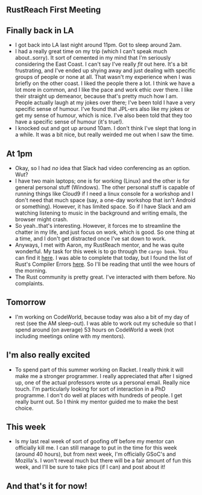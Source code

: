## RustReach First Meeting

## Finally back in LA

- I got back into LA last night around 11pm. Got to sleep around 2am.
- I had a really great time on my trip (which I can't speak much about..sorry).
  It sort of cemented in my mind that I'm seriously considering the East Coast.
  I can't say I've really *fit* out here. It's a bit frustrating, and I've ended up
  shying away and just dealing with specific groups of people or none at all.
  That wasn't my experience when I was briefly on the other coast. I liked the people
  there a lot. I think we have a lot more in common, and I like the pace and work ethic
  over there. I like their straight up demeanor, because that's pretty much how I am.
  People actually laugh at my jokes over there; I've been told I have a very specific
  sense of humour. I've found that JPL-ers also like my jokes or get my sense of humour,
  which is nice. I've also been told that they too have a specific sense of humour (it's true!).
- I knocked out and got up around 10am. I don't think I've slept that 
  long in a while. It was a bit nice, but really weirded me out when I saw
  the time.
  
## At 1pm
- Okay, so I had *no* idea that Slack had video conferencing as an option. Wut?
- I have two main laptops; one is for working (Linux) and the other is 
  for general personal stuff (Windows). The other personal stuff is 
  capable of running things like Cloud9 if I need a linux console for a workshop
  and I don't need that much space (say, a one-day workshop that isn't Android
  or something). However, it has limited space. So if I have Slack and am watching
  listening to music in the background and writing emails, the browser might crash.
- So yeah..that's interesting. However, it forces me to streamline the chatter in 
  my life, and just focus on work, which is good. So one thing at a time, and 
  I don't get distracted once I've sat down to work. 
- Anyways, I met with Aaron, my RustReach mentor, and he was quite wonderful. My task for this week
  is to go through the ```cargo book```.
  You can find it [here](https://doc.rust-lang.org/cargo/faq.html).
  I was able to complete that today, but I found the list of Rust's Compiler Errors
  [here](https://doc.rust-lang.org/error-index.html). So I'll be reading that 
  until the wee hours of the morning. 
- The Rust community is pretty great. I've interacted with them before. No complaints.

## Tomorrow
- I'm working on CodeWorld, because today was also a bit of my day of rest (see the AM
  sleep-out). I was able to work out my schedule so that I spend around (on average)
  53 hours on CodeWorld a week (not including meetings online with my mentors).
  
## I'm also really excited
- To spend part of this summer working on Racket. I really think it will make me a stronger
  programmer. I really appreciated that after I signed up, one of the actual professors
  wrote us a personal email. Really nice touch. I'm particularly looking for sort 
  of interaction in a PhD programme. I don't do well at places with hundreds of people.
  I get really burnt out. So I think my mentor guided me to make the best choice.

## This week
- Is my last real week of sort of goofing off before my mentor can officially kill me.
  I can still manage to put in the time for this week (around 40 hours), but from next week,
  I'm officially GSoC's and Mozilla's. I won't reveal much but there will be a fair amount 
  of fun this week, and I'll be sure to take pics (if I can) and post about it!
  
## And that's it for now!

